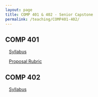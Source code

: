```yaml
---
layout: page
title: COMP 401 & 402 - Senior Capstone
permalink: /teaching/COMP401-402/
---
```


## COMP 401

&nbsp;&nbsp;&nbsp;[Syllabus](/teaching/COMP401-402/comp401-syllabus.pdf)  

&nbsp;&nbsp;&nbsp;[Proposal Rubric](/teaching/COMP401-402/comp401-proposal.pdf)  




## COMP 402

&nbsp;&nbsp;&nbsp;[Syllabus](/teaching/COMP401-402/comp402-syllabus.pdf)  
